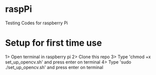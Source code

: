 # raspPi
Testing Codes for raspberry Pi

# Setup for first time use
1> Open terminal in raspberry pi
2> Clone this repo
3> Type 'chmod +x set_up_opencv.sh' and press enter on terminal
4> Type 'sudo ./set_up_opencv.sh' and press enter on terminal
